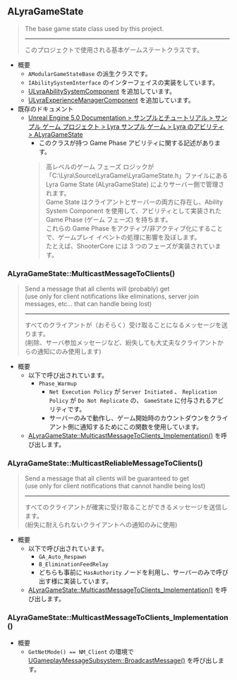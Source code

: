 ## ALyraGameState

> The base game state class used by this project.
> 
> ----
> このプロジェクトで使用される基本ゲームステートクラスです。

* 概要
	* `AModularGameStateBase` の派生クラスです。
	* `IAbilitySystemInterface` のインターフェイスの実装をしています。
	* [ULyraAbilitySystemComponent] を追加しています。
	* [ULyraExperienceManagerComponent] を追加しています。
* 既存のドキュメント
	* [Unreal Engine 5.0 Documentation > サンプルとチュートリアル > サンプル ゲーム プロジェクト > Lyra サンプル ゲーム > Lyra のアビリティ > ALyraGameState]
		* このクラスが持つ Game Phase アビリティに関する記述があります。  
		> 高レベルのゲーム フェーズ ロジックが「C:\Lyra\Source\LyraGame\LyraGameState.h」ファイルにある Lyra Game State (ALyraGameState) によりサーバー側で管理されます。  
		> Game State はクライアントとサーバーの両方に存在し、Ability System Component を使用して、アビリティとして実装された Game Phase (ゲーム フェーズ) を持ちます。  
		> これらの Game Phase をアクティブ/非アクティブ化にすることで、ゲームプレイ イベントの処理に影響を及ぼします。  
		> たとえば、ShooterCore には 3 つのフェーズが実装されています。  

### ALyraGameState::MulticastMessageToClients()

> Send a message that all clients will (probably) get  
> (use only for client notifications like eliminations, server join messages, etc... that can handle being lost)  
> 
> ----
> すべてのクライアントが（おそらく）受け取ることになるメッセージを送ります。  
> (削除、サーバ参加メッセージなど、紛失しても大丈夫なクライアントからの通知にのみ使用します)  

* 概要
	* 以下で呼び出されています。
		* `Phase_Warmup`
			* `Net Execution Policy` が `Server Initiated` 、 `Replication Policy` が `Do Not Replicate` の、 `GameState` に付与されるアビリティです。
			* サーバーのみで動作し、ゲーム開始時のカウントダウンをクライアント側に通知するためにこの関数を使用しています。
	* [ALyraGameState::MulticastMessageToClients_Implementation()] を呼び出します。


### ALyraGameState::MulticastReliableMessageToClients()

> Send a message that all clients will be guaranteed to get  
> (use only for client notifications that cannot handle being lost)  
> 
> ----
> すべてのクライアントが確実に受け取ることができるメッセージを送信します。  
> (紛失に耐えられないクライアントへの通知のみに使用)  

* 概要
	* 以下で呼び出されています。
		* `GA_Auto_Respawn`
		* `B_EliminationFeedRelay`
		* どちらも事前に `HasAuthority` ノードを利用し、サーバーのみで呼び出す様に実装しています。
	* [ALyraGameState::MulticastMessageToClients_Implementation()] を呼び出します。

### ALyraGameState::MulticastMessageToClients_Implementation()

* 概要
	* `GetNetMode() == NM_Client` の環境で [UGameplayMessageSubsystem::BroadcastMessage()] を呼び出します。



<!--- ページ内のリンク --->

<!--- 自前の画像へのリンク --->

<!--- generated --->
[ULyraExperienceManagerComponent]: ../../Lyra/Experience/ULyraExperienceManagerComponent.md#ulyraexperiencemanagercomponent
[ULyraAbilitySystemComponent]: ../../Lyra/GameplayAbility/ULyraAbilitySystemComponent.md#ulyraabilitysystemcomponent
[ALyraGameState::MulticastMessageToClients_Implementation()]: ../../Lyra/GameplayFramework/ALyraGameState.md#alyragamestatemulticastmessagetoclients_implementation
[UGameplayMessageSubsystem::BroadcastMessage()]: ../../Plugin/GameplayMessageSubsystem/UGameplayMessageSubsystem.md#ugameplaymessagesubsystembroadcastmessage
[Unreal Engine 5.0 Documentation > サンプルとチュートリアル > サンプル ゲーム プロジェクト > Lyra サンプル ゲーム > Lyra のアビリティ > ALyraGameState]: https://docs.unrealengine.com/5.0/ja/abilities-in-lyra-in-unreal-engine/#alyragamestate
